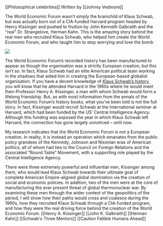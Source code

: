 [[Philosophical celebrities]]
Written by [[Johnny Vedmore]]

The World Economic Forum wasn’t simply the brainchild of Klaus Schwab, but was actually born out of a CIA-funded Harvard program headed by Henry Kissinger and pushed to fruition by John Kenneth Galbraith and the “real” Dr. Strangelove, Herman Kahn. This is the amazing story behind the real men who recruited Klaus Schwab, who helped him create the World Economic Forum, and who taught him to stop worrying and love the bomb
  
![](https://unlimitedhangout.com/wp-content/uploads/2022/03/wef-schwab-kissinger-1160x628.jpeg.webp)

The World Economic Forum’s recorded history has been manufactured to appear as though the organisation was a strictly European creation, but this isn’t so. In fact, Klaus Schwab had an elite American political team working in the shadows that aided him in creating the European-based globalist organisation. If you have a decent knowledge of [Klaus Schwab’s history](https://unlimitedhangout.com/2021/02/investigative-reports/schwab-family-values/), you will know that he attended Harvard in the 1960s where he would meet then-Professor Henry A. Kissinger, a man with whom Schwab would form a lifelong friendship. But, as with most information from the annals of the World Economic Forum’s history books, what you’ve been told is not the full story. In fact, Kissinger would recruit Schwab at the International seminar at Harvard, which had been funded by the US’ Central Intelligence Agency. Although this funding was exposed the year in which Klaus Schwab left Harvard, the connection has gone largely unnoticed – until now.

My research indicates that the World Economic Forum is not a European creation. In reality, it is instead an operation which emanates from the public policy grandees of the Kennedy, Johnson and Nixonian eras of American politics; all of whom had ties to the Council on Foreign Relations and the associated “Round Table” Movement, with a supporting role played by the Central Intelligence Agency.

There were three extremely powerful and influential men, Kissinger among them, who would lead Klaus Schwab towards their ultimate goal of complete American Empire-aligned global domination via the creation of social and economic policies. In addition, two of the men were at the core of manufacturing the ever present threat of global thermonuclear war. By examining these men through the wider context of the geopolitics of the period, I will show how their paths would cross and coalesce during the 1960s, how they recruited Klaus Schwab through a CIA-funded program, and how they were the real driving force behind the creation of the World Economic Forum.
[[Henry A. Kissinger]]
[[John K. Galbraith]]
[[Herman Kahn]]
[[Schwab's Three Mentors]]
[[Caution Fallible Humans Ahead]]
